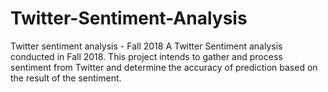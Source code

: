 # Twitter-Sentiment-Analysis
Twitter sentiment analysis - Fall 2018 
A Twitter Sentiment analysis conducted in Fall 2018. This project intends to gather and process sentiment from Twitter and determine 
the accuracy of prediction based on the result of the sentiment. 
